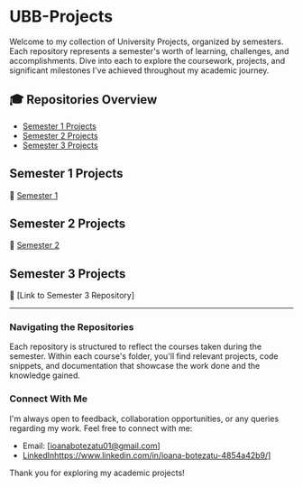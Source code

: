# UBB-Projects

Welcome to my collection of University Projects, organized by semesters. Each repository represents a semester's worth of learning, challenges, and accomplishments. Dive into each to explore the coursework, projects, and significant milestones I've achieved throughout my academic journey.

## 🎓 Repositories Overview

- [Semester 1 Projects](#semester-1-projects)
- [Semester 2 Projects](#semester-2-projects)
- [Semester 3 Projects](#semester-3-projects)

## Semester 1 Projects

🔗 [Semester 1](https://github.com/IoanaBotezatu01/Semester-1)

## Semester 2 Projects

🔗 [Semester 2](https://github.com/IoanaBotezatu01/Semester-2)

## Semester 3 Projects

🔗 [Link to Semester 3 Repository]

---

### Navigating the Repositories

Each repository is structured to reflect the courses taken during the semester. Within each course's folder, you'll find relevant projects, code snippets, and documentation that showcase the work done and the knowledge gained.

### Connect With Me

I'm always open to feedback, collaboration opportunities, or any queries regarding my work. Feel free to connect with me:

- Email: [ioanabotezatu01@gmail.com]
- [LinkedIn](https://www.linkedin.com/in/ioana-botezatu-4854a42b9/)https://www.linkedin.com/in/ioana-botezatu-4854a42b9/]

Thank you for exploring my academic projects!

